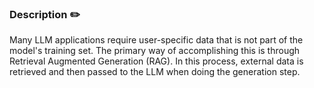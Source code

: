 ### Description :pencil2:

Many LLM applications require user-specific data that is not part of the model's training set. The primary way of 
accomplishing this is through Retrieval Augmented Generation (RAG). In this process, external data is retrieved and 
then passed to the LLM when doing the generation step.